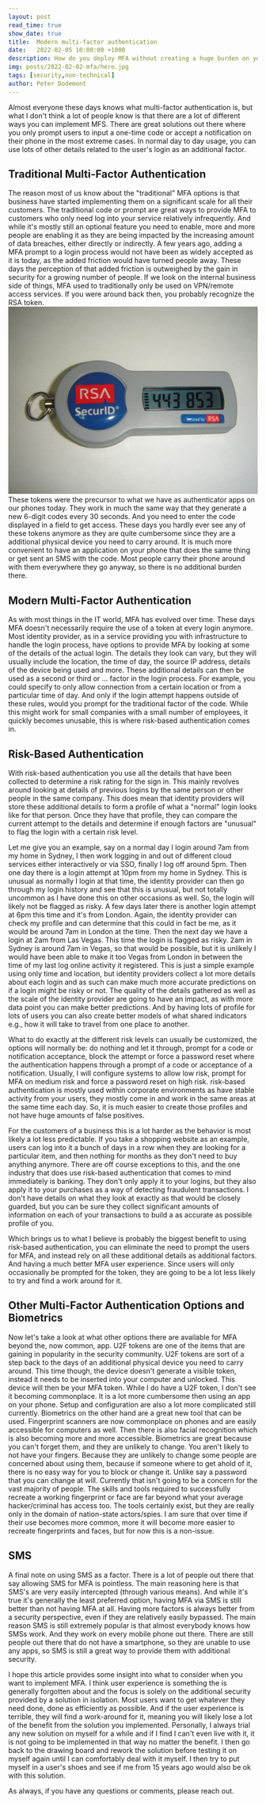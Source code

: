 ```yaml
---
layout: post
read_time: true
show_date: true
title:  Modern multi-factor authentication
date:   2022-02-05 10:00:00 +1000
description: How do you deploy MFA without creating a huge burden on your users.
img: posts/2022-02-02-mfa/hero.jpg
tags: [security,non-technical]
author: Peter Dodemont
---
```

Almost everyone these days knows what multi-factor authentication is, but what I don't think a lot of people know is that there are a lot of different ways you can implement MFS. There are great solutions out there where you only prompt users to input a one-time code or accept a notification on their phone in the most extreme cases. In normal day to day usage, you can use lots of other details related to the user's login as an additional factor.

## Traditional Multi-Factor Authentication
The reason most of us know about the "traditional" MFA options is that business have started implementing them on a significant scale for all their customers. The traditional code or prompt are great ways to provide MFA to customers who only need log into your service relatively infrequently. And while it's mostly still an optional feature you need to enable, more and more people are enabling it as they are being impacted by the increasing amount of data breaches, either directly or indirectly. A few years ago, adding a MFA prompt to a login process would not have been as widely accepted as it is today, as the added friction would have turned people away. These days the perception of that added friction is outweighed by the gain in security for a growing number of people.
If we look on the internal business side of things, MFA used to traditionally only be used on VPN/remote access services. If you were around back then, you probably recognize the RSA token.
![RSA Token](/assets/img/posts/2022-02-02-mfa/rsa.jfif "RSA Token")
These tokens were the precursor to what we have as authenticator apps on our phones today. They work in much the same way that they generate a new 6-digit codes every 30 seconds. And you need to enter the code displayed in a field to get access.
These days you hardly ever see any of these tokens anymore as they are quite cumbersome since they are a additional physical device you need to carry around. It is much more convenient to have an application on your phone that does the same thing or get sent an SMS with the code. Most people carry their phone around with them everywhere they go anyway, so there is no additional burden there.

## Modern Multi-Factor Authentication
As with most things in the IT world, MFA has evolved over time. These days MFA doesn't necessarily require the use of a token at every login anymore. Most identity provider, as in a service providing you with infrastructure to handle the login process, have options to provide MFA by looking at some of the details of the actual login. The details they look can vary, but they will usually include the location, the time of day, the source IP address, details of the device being used and more. These additional details can then be used as a second or third or ... factor in the login process. For example, you could specify to only allow connection from a certain location or from a particular time of day. And only if the login attempt happens outside of these rules, would you prompt for the traditional factor of the code. While this might work for small companies with a small number of employees, it quickly becomes unusable, this is where risk-based authentication comes in.

## Risk-Based Authentication
With risk-based authentication you use all the details that have been collected to determine a risk rating for the sign in. This mainly revolves around looking at details of previous logins by the same person or other people in the same company. This does mean that identity providers will store these additional details to form a profile of what a "normal" login looks like for that person. Once they have that profile, they can compare the current attempt to the details and determine if enough factors are "unusual" to flag the login with a certain risk level.

Let me give you an example, say on a normal day I login around 7am from my home in Sydney, I then work logging in and out of different cloud services either interactively or via SSO, finally I log off around 5pm. Then one day there is a login attempt at 10pm from my home in Sydney. This is unusual as normally I login at that time, the identity provider can then go through my login history and see that this is unusual, but not totally uncommon as I have done this on other occasions as well. So, the login will likely not be flagged as risky. A few days later there is another login attempt at 6pm this time and it's from London. Again, the identity provider can check my profile and can determine that this could in fact be me, as it would be around 7am in London at the time. Then the next day we have a login at 2am from Las Vegas. This time the login is flagged as risky. 2am in Sydney is around 7am in Vegas, so that would be possible, but it is unlikely I would have been able to make it too Vegas from London in between the time of my last log online activity it registered.
This is just a simple example using only time and location, but identity providers collect a lot more details about each login and as such can make much more accurate predictions on if a login might be risky or not. The quality of the details gathered as well as the scale of the identity provider are going to have an impact, as with more data point you can make better predictions. And by having lots of profile for lots of users you can also create better models of what shared indicators e.g., how it will take to travel from one place to another.

What to do exactly at the different risk levels can usually be customized, the options will normally be: do nothing and let it through, prompt for a code or notification acceptance, block the attempt or force a password reset where the authentication happens through a prompt of a code or acceptance of a notification. Usually, I will configure systems to allow low risk, prompt for MFA on medium risk and force a password reset on high risk.
risk-based authentication is mostly used within corporate environments as have stable activity from your users, they mostly come in and work in the same areas at the same time each day. So, it is much easier to create those profiles and not have huge amounts of false positives.

For the customers of a business this is a lot harder as the behavior is most likely a lot less predictable. If you take a shopping website as an example, users can log into it a bunch of days in a row when they are looking for a particular item, and then nothing for months as they don't need to buy anything anymore. There are off course exceptions to this, and the one industry that does use risk-based authentication that comes to mind immediately is banking. They don't only apply it to your logins, but they also apply it to your purchases as a way of detecting fraudulent transactions. I don't have details on what they look at exactly as that would be closely guarded, but you can be sure they collect significant amounts of information on each of your transactions to build a as accurate as possible profile of you.

Which brings us to what I believe is probably the biggest benefit to using risk-based authentication, you can eliminate the need to prompt the users for MFA, and instead rely on all these additional details as additional factors. And having a much better MFA user experience. Since users will only occasionally be prompted for the token, they are going to be a lot less likely to try and find a work around for it.

## Other Multi-Factor Authentication Options and Biometrics
Now let's take a look at what other options there are available for MFA beyond the, now common, app.
U2F tokens are one of the items that are gaining in popularity in the security community. U2F tokens are sort of a step back to the days of an additional physical device you need to carry around. This time though, the device doesn't generate a visible token, instead it needs to be inserted into your computer and unlocked. This device will then be your MFA token. While I do have a U2F token, I don't see it becoming commonplace. It is a lot more cumbersome then using an app on your phone. Setup and configuration are also a lot more complicated still currently.
Biometrics on the other hand are a great new tool that can be used. Fingerprint scanners are now commonplace on phones and are easily accessible for computers as well. Then there is also facial recognition which is also becoming more and more accessible. Biometrics are great because you can't forget them, and they are unlikely to change. You aren't likely to not have your fingers. Because they are unlikely to change some people are concerned about using them, because if someone where to get ahold of it, there is no easy way for you to block or change it. Unlike say a password that you can change at will. Currently that isn't going to be a concern for the vast majority of people. The skills and tools required to successfully recreate a working fingerprint or face are far beyond what your average hacker/criminal has access too. The tools certainly exist, but they are really only in the domain of nation-state actors/spies. I am sure that over time if their use becomes more common, more it will become more easier to recreate fingerprints and faces, but for now this is a non-issue.

## SMS
A final note on using SMS as a factor. There is a lot of people out there that say allowing SMS for MFA is pointless. The main reasoning here is that SMS's are very easily intercepted (through various means). And while it's true it's generally the least preferred option, having MFA via SMS is still better than not having MFA at all. Having more factors is always better from a security perspective, even if they are relatively easily bypassed.
The main reason SMS is still extremely popular is that almost everybody knows how SMSs work. And they work on every mobile phone out there. There are still people out there that do not have a smartphone, so they are unable to use any apps, so SMS is still a great way to provide them with additional security.

I hope this article provides some insight into what to consider when you want to implement MFA. I think user experience is something the is generally forgotten about and the focus is solely on the additional security provided by a solution in isolation. Most users want to get whatever they need done, done as efficiently as possible. And if the user experience is terrible, they will find a work-around for it, meaning you will likely lose a lot of the benefit from the solution you implemented.
Personally, I always trial any new solution on myself for a while and if I find I can't even live with it, it is not going to be implemented in that way no matter the benefit. I then go back to the drawing board and rework the solution before testing it on myself again until I can comfortably deal with it myself. I then try to put myself in a user's shoes and see if me from 15 years ago would also be ok with this solution.

As always, if you have any questions or comments, please reach out.